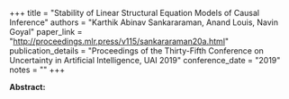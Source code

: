 +++
title = "Stability of Linear Structural Equation Models of Causal Inference"
authors = "Karthik Abinav Sankararaman, Anand Louis, Navin Goyal"
paper_link = "http://proceedings.mlr.press/v115/sankararaman20a.html"
publication_details = "Proceedings of the Thirty-Fifth Conference on Uncertainty in Artificial Intelligence,  UAI 2019"
conference_date = "2019"
notes = ""
+++

<b>Abstract:</b>
